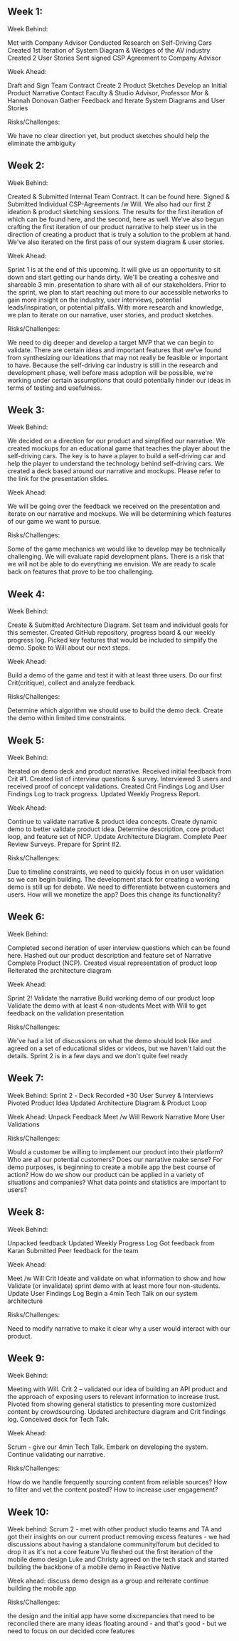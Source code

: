 ## Week 1:

Week Behind:

  Met with Company Advisor
  Conducted Research on Self-Driving Cars
  Created 1st Iteration of System Diagram & Wedges of the AV industry
  Created 2 User Stories
  Sent signed CSP Agreement to Company Advisor

Week Ahead:

  Draft and Sign Team Contract
  Create 2 Product Sketches
  Develop an Initial Product Narrative
  Contact Faculty & Studio Advisor, Professor Mor & Hannah Donovan
  Gather Feedback and Iterate System Diagrams and User Stories

Risks/Challenges:

  We have no clear direction yet, but product sketches should help the eliminate the ambiguity


## Week 2:

Week Behind:

  Created & Submitted Internal Team Contract. It can be found here.
  Signed & Submitted Individual CSP-Agreements /w Will.
  We also had our first 2 ideation & product sketching sessions. The results for the first iteration of which can be found here, and the second, here as well.
  We've also begun crafting the first iteration of our product narrative to help steer us in the direction of creating a product that is truly a solution to the problem at hand.
  We've also iterated on the first pass of our system diagram & user stories.

Week Ahead:

  Sprint 1 is at the end of this upcoming. It will give us an opportunity to sit down and start getting our hands dirty. We'll be creating a cohesive and shareable 3 min. presentation to share with all of our stakeholders.
  Prior to the sprint, we plan to start reaching out more to our accessible networks to gain more insight on the industry, user interviews, potential leads/inspiration, or potential pitfalls.
  With more research and knowledge, we plan to iterate on our narrative, user stories, and product sketches.

Risks/Challenges:

  We need to dig deeper and develop a target MVP that we can begin to validate. There are certain ideas and important features that we've found from synthesizing our ideations that may not really be feasible or important to have.
  Because the self-driving car industry is still in the research and development phase, well before mass adoption will be possible, we're working under certain assumptions that could potentially hinder our ideas in terms of testing and usefulness.


## Week 3:

Week Behind:

  We decided on a direction for our product and simplified our narrative.
  We created mockups for an educational game that teaches the player about the self-driving cars. The key is to have a player to build a self-driving car and help the player to understand the technology behind self-driving cars.
  We created a deck based around our narrative and mockups. Please refer to the link for the presentation slides.

Week Ahead:

  We will be going over the feedback we received on the presentation and iterate on our narrative and mockups.
  We will be determining which features of our game we want to pursue.

Risks/Challenges:

  Some of the game mechanics we would like to develop may be technically challenging. We will evaluate rapid development plans.
  There is a risk that we will not be able to do everything we envision. We are ready to scale back on features that prove to be too challenging.


## Week 4:

Week Behind:

  Create & Submitted Architecture Diagram.
  Set team and individual goals for this semester.
  Created GitHub repository, progress board & our weekly progress log.
  Picked key features that would be included to simplify the demo.
  Spoke to Will about our next steps.


Week Ahead:

  Build a demo of the game and test it with at least three users.
  Do our first Crit(critique), collect and analyze feedback.


Risks/Challenges:

  Determine which algorithm we should use to build the demo deck.
  Create the demo within limited time constraints.


## Week 5:

Week Behind:

  Iterated on demo deck and product narrative.
  Received initial feedback from Crit #1.
  Created list of interview questions & survey.
  Interviewed 3 users and received proof of concept validations.
  Created Crit Findings Log and User Findings Log to track progress.
  Updated Weekly Progress Report.


Week Ahead:

  Continue to validate narrative & product idea concepts.
  Create dynamic demo to better validate product idea.
  Determine description, core product loop, and feature set of NCP.
  Update Architecture Diagram.
  Complete Peer Review Surveys.
  Prepare for Sprint #2.


Risks/Challenges:

  Due to timeline constraints, we need to quickly focus in on user validation so we can begin building.
  The development stack for creating a working demo is still up for debate.
  We need to differentiate between customers and users. How will we monetize the app? Does this change its functionality?

## Week 6:

Week Behind:

  Completed second iteration of user interview questions which can be found here.
  Hashed out our product description and feature set of Narrative Complete Product (NCP).
  Created visual representation of product loop
  Reiterated the architecture diagram

Week Ahead:

  Sprint 2! Validate the narrative
  Build working demo of our product loop
  Validate the demo with at least 4 non-students
  Meet with Will to get feedback on the validation presentation

Risks/Challenges:

  We've had a lot of discussions on what the demo should look like and agreed on a set of educational slides or videos, but we haven't laid out the details.
  Sprint 2 is in a few days and we don't quite feel ready


## Week 7:

Week Behind:
  Sprint 2 ​​- Deck
  Recorded +30 User Survey & Interviews
  Pivoted Product Idea
  Updated Architecture Diagram & Product Loop

Week Ahead:
  Unpack Feedback
  Meet /w Will
  Rework Narrative
  More User Validations

Risks/Challenges:

  Would a customer be willing to implement our product into their platform? Who are all our potential customers?
  Does our narrative make sense?
  For demo purposes, is beginning to create a mobile app the best course of action? How do we show our product can be applied in a variety of situations and companies?
  What data points and statistics are important to users?


## Week 8:

Week Behind:

  Unpacked feedback
  Updated Weekly Progress Log
  Got feedback from Karan
  Submitted Peer feedback for the team

Week Ahead:

  Meet /w Will
  Crit
  Ideate and validate on what information to show and how
  Validate (or invalidate) sprint demo with at least more four non-students.
  Update User Findings Log
  Begin a 4min Tech Talk on our system architecture

Risks/Challenges:

  Need to modify narrative to make it clear why a user would interact with our product.


## Week 9:

Week Behind:

  Meeting with Will.
  Crit 2 – validated our idea of building an API product and the approach of exposing users to relevant information to increase trust.
  Pivoted from showing general statistics to presenting more customized content by crowdsourcing.
  Updated architecture diagram and Crit findings log.
  Conceived deck for Tech Talk.

Week Ahead:

 Scrum - give our 4min Tech Talk.
 Embark on developing the system.
 Continue validating our narrative.

Risks/Challenges:

  How do we handle frequently sourcing content from reliable sources?
  How to filter and vet the content posted?
  How to increase user engagement?


## Week 10:

Week behind:
  Scrum 2 - met with other product studio teams and TA and got their insights on our current product
  removing excess features - we had discussions about having a standalone community/forum but decided to drop it as it's not a core feature
  Vu fleshed out the first iteration of the mobile demo design
  Luke and Christy agreed on the tech stack and started building the backbone of a mobile demo in Reactive Native

Week ahead:
  discuss demo design as a group and reiterate
  continue building the mobile app

Risks/Challenges:

  the design and the initial app have some discrepancies that need to be reconciled
  there are many ideas floating around - and that's good - but we need to focus on our decided core features

